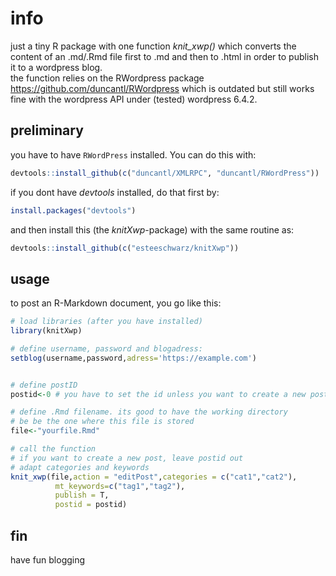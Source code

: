 # info
just a tiny R package with one function *knit_xwp()* which converts the content of an .md/.Rmd file
first to .md and then to .html in order to publish it to a wordpress blog.   
the function relies on the RWordpress package <https://github.com/duncantl/RWordpress> which is outdated
but still works fine with the wordpress API under (tested) wordpress 6.4.2. 

## preliminary
you have to have `RWordPress` installed. You can do this with:
```R
devtools::install_github(c("duncantl/XMLRPC", "duncantl/RWordPress"))
```
if you dont have *devtools* installed, do that first by:
```R
install.packages("devtools")
```

and then install this (the *knitXwp*-package) with the same routine as:
```R
devtools::install_github(c("esteeschwarz/knitXwp"))
```
## usage
to post an R-Markdown document, you go like this:
```R
# load libraries (after you have installed)
library(knitXwp)

# define username, password and blogadress:
setblog(username,password,adress='https://example.com')


# define postID
postid<-0 # you have to set the id unless you want to create a new post

# define .Rmd filename. its good to have the working directory
# be be the one where this file is stored
file<-"yourfile.Rmd"

# call the function
# if you want to create a new post, leave postid out
# adapt categories and keywords
knit_xwp(file,action = "editPost",categories = c("cat1","cat2"),
          mt_keywords=c("tag1","tag2"),
          publish = T,
          postid = postid)
```

## fin
have fun blogging




